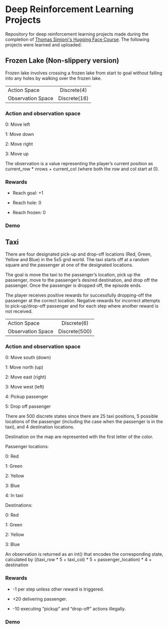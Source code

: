 # Deep Reinforcement Learning Projects

Repository for deep reinforcement learning projects made during the completion of [Thomas Simioni's Hugging Face Course](https://huggingface.co/learn/deep-rl-course/unit0/introduction). The following projects were learned and uploaded:

## Frozen Lake (Non-slippery version)
Frozen lake involves crossing a frozen lake from start to goal without falling into any holes by walking over the frozen lake.

|  |    |
|:-----|:--------:|
| Action Space   | Discrete(4) |
| Observation Space   |  Discrete(16)  |

### Action and observation space
0: Move left

1: Move down

2: Move right

3: Move up

The observation is a value representing the player’s current position as current_row * nrows + current_col (where both the row and col start at 0).

### Rewards
- Reach goal: +1

- Reach hole: 0

- Reach frozen: 0

### Demo
<!-- <video src='frozen-video.mp4' width=780/> -->

## Taxi
There are four designated pick-up and drop-off locations (Red, Green, Yellow and Blue) in the 5x5 grid world. The taxi starts off at a random square and the passenger at one of the designated locations.

The goal is move the taxi to the passenger’s location, pick up the passenger, move to the passenger’s desired destination, and drop off the passenger. Once the passenger is dropped off, the episode ends.

The player receives positive rewards for successfully dropping-off the passenger at the correct location. Negative rewards for incorrect attempts to pick-up/drop-off passenger and for each step where another reward is not received.

|  |    |
|:-----|:--------:|
| Action Space   | Discrete(6) |
| Observation Space   |  Discrete(500)  |

### Action and observation space
0: Move south (down)

1: Move north (up)

2: Move east (right)

3: Move west (left)

4: Pickup passenger

5: Drop off passenger

There are 500 discrete states since there are 25 taxi positions, 5 possible locations of the passenger (including the case when the passenger is in the taxi), and 4 destination locations.

Destination on the map are represented with the first letter of the color.

Passenger locations:

0: Red

1: Green

2: Yellow

3: Blue

4: In taxi

Destinations:

0: Red

1: Green

2: Yellow

3: Blue

An observation is returned as an int() that encodes the corresponding state, calculated by ((taxi_row * 5 + taxi_col) * 5 + passenger_location) * 4 + destination

### Rewards
- -1 per step unless other reward is triggered.

- +20 delivering passenger.

- -10 executing “pickup” and “drop-off” actions illegally.

### Demo
<!-- <video src='taxi-video.mp4' width=780/> -->